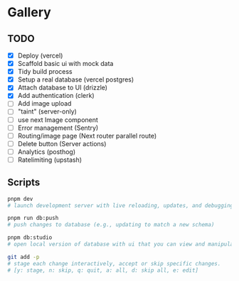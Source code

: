 # Gallery

## TODO

- [x] Deploy (vercel)
- [x] Scaffold basic ui with mock data
- [x] Tidy build process
- [x] Setup a real database (vercel postgres)
- [x] Attach database to UI (drizzle)
- [x] Add authentication (clerk)
- [ ] Add image upload
- [ ] "taint" (server-only)
- [ ] use next Image component
- [ ] Error management (Sentry)
- [ ] Routing/image page (Next router parallel route)
- [ ] Delete button (Server actions)
- [ ] Analytics (posthog)
- [ ] Ratelimiting (upstash)

## Scripts

```bash
pnpm dev
# launch development server with live reloading, updates, and debugging.

pnpm run db:push
# push changes to database (e.g., updating to match a new schema)

pnpm db:studio
# open local version of database with ui that you can view and manipulate at https://local.drizzle.studio

git add -p
# stage each change interactively, accept or skip specific changes.
# [y: stage, n: skip, q: quit, a: all, d: skip all, e: edit]
```
